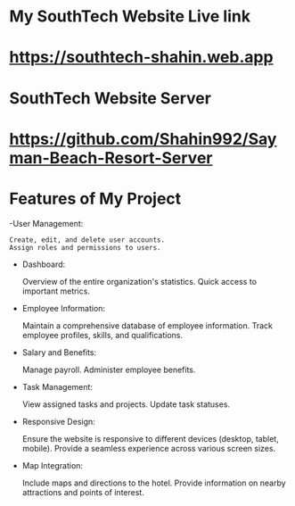 # My SouthTech Website Live link
# https://southtech-shahin.web.app

# SouthTech Website Server
# https://github.com/Shahin992/Sayman-Beach-Resort-Server


# Features of My Project
-User Management:

    Create, edit, and delete user accounts.
    Assign roles and permissions to users.


- Dashboard:

    Overview of the entire organization's statistics.
    Quick access to important metrics.
- Employee Information:

    Maintain a comprehensive database of employee information.
    Track employee profiles, skills, and qualifications.

- Salary and Benefits:

    Manage payroll.
    Administer employee benefits.

- Task Management:

    View assigned tasks and projects.
    Update task statuses.

- Responsive Design:

    Ensure the website is responsive to different devices (desktop, tablet, mobile).
    Provide a seamless experience across various screen sizes. 
- Map Integration:

    Include maps and directions to the hotel.
    Provide information on nearby attractions and points of interest.

